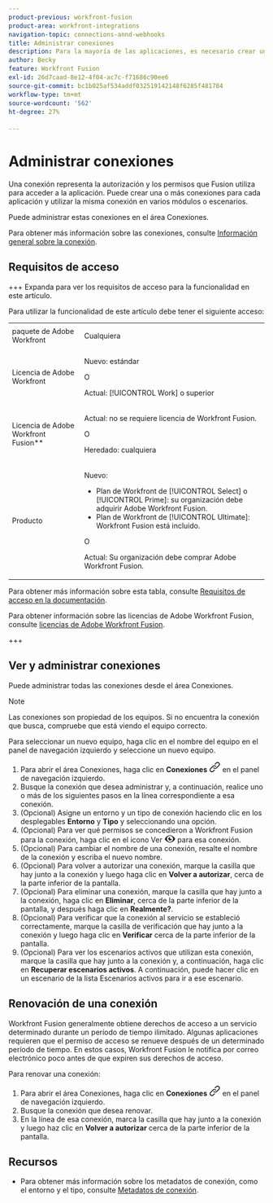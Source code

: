 ```yaml
---
product-previous: workfront-fusion
product-area: workfront-integrations
navigation-topic: connections-annd-webhooks
title: Administrar conexiones
description: Para la mayoría de las aplicaciones, es necesario crear una conexión a través de la cual Adobe Workfront Fusion pueda comunicarse con el servicio de terceros proporcionado según la configuración del escenario específico.
author: Becky
feature: Workfront Fusion
exl-id: 26d7caad-8e12-4f04-ac7c-f71686c90ee6
source-git-commit: bc1b025af534addf032519142148f6285f481784
workflow-type: tm+mt
source-wordcount: '562'
ht-degree: 27%

---
```


# Administrar conexiones

Una conexión representa la autorización y los permisos que Fusion utiliza para acceder a la aplicación. Puede crear una o más conexiones para cada aplicación y utilizar la misma conexión en varios módulos o escenarios.

Puede administrar estas conexiones en el área Conexiones.

Para obtener más información sobre las conexiones, consulte [Información general sobre la conexión](/help/workfront-fusion/get-started-with-fusion/understand-fusion/connection-overview.md).

## Requisitos de acceso

+++ Expanda para ver los requisitos de acceso para la funcionalidad en este artículo.

Para utilizar la funcionalidad de este artículo debe tener el siguiente acceso:

<table style="table-layout:auto">
 <col> 
 <col> 
 <tbody> 
  <tr> 
   <td role="rowheader">paquete de Adobe Workfront</td> 
   <td> <p>Cualquiera</p> </td> 
  </tr> 
  <tr data-mc-conditions=""> 
   <td role="rowheader">Licencia de Adobe Workfront</td> 
   <td> <p>Nuevo: estándar</p><p>O</p><p>Actual: [!UICONTROL Work] o superior</p> </td> 
  </tr> 
  <tr> 
   <td role="rowheader">Licencia de Adobe Workfront Fusion**</td> 
   <td>
   <p>Actual: no se requiere licencia de Workfront Fusion.</p>
   <p>O</p>
   <p>Heredado: cualquiera </p>
   </td> 
  </tr> 
  <tr> 
   <td role="rowheader">Producto</td> 
   <td>
   <p>Nuevo:</p> <ul><li>Plan de Workfront de [!UICONTROL Select] o [!UICONTROL Prime]: su organización debe adquirir Adobe Workfront Fusion.</li><li>Plan de Workfront de [!UICONTROL Ultimate]: Workfront Fusion está incluido.</li></ul>
   <p>O</p>
   <p>Actual: Su organización debe comprar Adobe Workfront Fusion.</p>
   </td> 
  </tr>
 </tbody> 
</table>

Para obtener más información sobre esta tabla, consulte [Requisitos de acceso en la documentación](/help/workfront-fusion/references/licenses-and-roles/access-level-requirements-in-documentation.md).

Para obtener información sobre las licencias de Adobe Workfront Fusion, consulte [licencias de Adobe Workfront Fusion](/help/workfront-fusion/set-up-and-manage-workfront-fusion/licensing-operations-overview/license-automation-vs-integration.md).

+++

## Ver y administrar conexiones

Puede administrar todas las conexiones desde el área Conexiones.

>[!NOTE]
>
>Las conexiones son propiedad de los equipos. Si no encuentra la conexión que busca, compruebe que está viendo el equipo correcto.
>
>Para seleccionar un nuevo equipo, haga clic en el nombre del equipo en el panel de navegación izquierdo y seleccione un nuevo equipo.

1. Para abrir el área Conexiones, haga clic en **Conexiones** ![Icono de conexiones](assets/connections-icon.png) en el panel de navegación izquierdo.
1. Busque la conexión que desea administrar y, a continuación, realice uno o más de los siguientes pasos en la línea correspondiente a esa conexión.
1. (Opcional) Asigne un entorno y un tipo de conexión haciendo clic en los desplegables **Entorno** y **Tipo** y seleccionando una opción.
1. (Opcional) Para ver qué permisos se concedieron a Workfront Fusion para la conexión, haga clic en el icono Ver ![Ver permisos de conexión](assets/view-connection-permissions.png) para esa conexión.
1. (Opcional) Para cambiar el nombre de una conexión, resalte el nombre de la conexión y escriba el nuevo nombre.
1. (Opcional) Para volver a autorizar una conexión, marque la casilla que hay junto a la conexión y luego haga clic en **Volver a autorizar**, cerca de la parte inferior de la pantalla.
1. (Opcional) Para eliminar una conexión, marque la casilla que hay junto a la conexión, haga clic en **Eliminar**, cerca de la parte inferior de la pantalla, y después haga clic en **Realmente?**.
1. (Opcional) Para verificar que la conexión al servicio se estableció correctamente, marque la casilla de verificación que hay junto a la conexión y luego haga clic en **Verificar** cerca de la parte inferior de la pantalla.
1. (Opcional) Para ver los escenarios activos que utilizan esta conexión, marque la casilla que hay junto a la conexión y, a continuación, haga clic en **Recuperar escenarios activos**. A continuación, puede hacer clic en un escenario de la lista Escenarios activos para ir a ese escenario.

## Renovación de una conexión

Workfront Fusion generalmente obtiene derechos de acceso a un servicio determinado durante un período de tiempo ilimitado. Algunas aplicaciones requieren que el permiso de acceso se renueve después de un determinado período de tiempo. En estos casos, Workfront Fusion le notifica por correo electrónico poco antes de que expiren sus derechos de acceso.

Para renovar una conexión:

1. Para abrir el área Conexiones, haga clic en **Conexiones** ![Icono de conexiones](assets/connections-icon.png) en el panel de navegación izquierdo.
1. Busque la conexión que desea renovar.
1. En la línea de esa conexión, marca la casilla que hay junto a la conexión y luego haz clic en **Volver a autorizar** cerca de la parte inferior de la pantalla.

## Recursos

* Para obtener más información sobre los metadatos de conexión, como el entorno y el tipo, consulte [Metadatos de conexión](/help/workfront-fusion/references/connections/connection-metadata.md).
